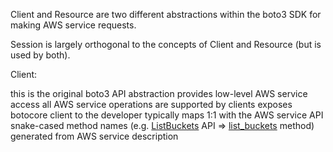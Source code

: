 Client and Resource are two different abstractions within the boto3 SDK for making AWS service requests. 

Session is largely orthogonal to the concepts of Client and Resource (but is used by both).

Client:

this is the original boto3 API abstraction
provides low-level AWS service access
all AWS service operations are supported by clients
exposes botocore client to the developer
typically maps 1:1 with the AWS service API
snake-cased method names (e.g. [ListBuckets](https://docs.aws.amazon.com/AmazonS3/latest/API/API_ListBuckets.html)  API => [list_buckets](https://boto3.amazonaws.com/v1/documentation/api/latest/reference/services/s3.html#S3.Client.list_buckets) method)
generated from AWS service description